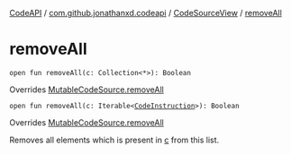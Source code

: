 [CodeAPI](../../index.md) / [com.github.jonathanxd.codeapi](../index.md) / [CodeSourceView](index.md) / [removeAll](.)

# removeAll

`open fun removeAll(c: Collection<*>): Boolean`

Overrides [MutableCodeSource.removeAll](../-mutable-code-source/remove-all.md)


`open fun removeAll(c: Iterable<`[`CodeInstruction`](../-code-instruction.md)`>): Boolean`

Overrides [MutableCodeSource.removeAll](../-mutable-code-source/remove-all.md)

Removes all elements which is present in [c](remove-all.md#com.github.jonathanxd.codeapi.CodeSourceView$removeAll(kotlin.collections.Collection((kotlin.Any)))/c) from this list.

